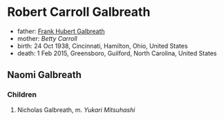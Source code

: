 # Robert Carroll Galbreath

- father: [Frank Hubert Galbreath](galbreath-frank-hubert-1900.md)
- mother: *Betty Carroll*
- birth: 24 Oct 1938, Cincinnati, Hamilton, Ohio, United States
- death: 1 Feb 2015, Greensboro, Guilford, North Carolina, United States

## Naomi Galbreath

### Children

1. Nicholas Galbreath, m. *Yukari Mitsuhashi*
